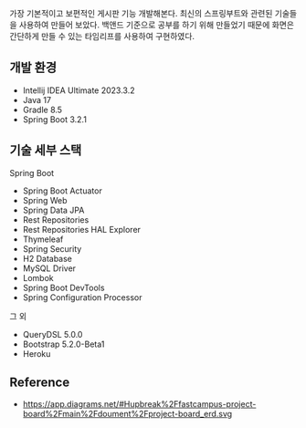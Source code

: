가장 기본적이고 보편적인 게시판 기능 개발해본다.
최신의 스프링부트와 관련된 기술들을 사용하여 만들어 보았다.
백앤드 기준으로 공부를 하기 위해 만들었기 때문에 화면은 간단하게 만들 수 있는 타임리프를 사용하여 구현하였다.

## 개발 환경
* Intellij IDEA Ultimate 2023.3.2
* Java 17
* Gradle 8.5
* Spring Boot 3.2.1

## 기술 세부 스택
Spring Boot

* Spring Boot Actuator
* Spring Web
* Spring Data JPA
* Rest Repositories
* Rest Repositories HAL Explorer
* Thymeleaf
* Spring Security
* H2 Database
* MySQL Driver
* Lombok
* Spring Boot DevTools
* Spring Configuration Processor
  
그 외
* QueryDSL 5.0.0
* Bootstrap 5.2.0-Beta1
* Heroku

## Reference
* https://app.diagrams.net/#Hupbreak%2Ffastcampus-project-board%2Fmain%2Fdoument%2Fproject-board_erd.svg
